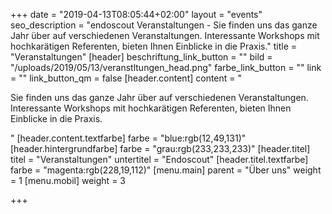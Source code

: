 +++
date = "2019-04-13T08:05:44+02:00"
layout = "events"
seo_description = "endoscout Veranstaltungen - Sie finden uns das ganze Jahr über auf verschiedenen Veranstaltungen. Interessante Workshops mit hochkarätigen Referenten, bieten Ihnen Einblicke in die Praxis."
title = "Veranstaltungen"
[header]
beschriftung_link_button = ""
bild = "/uploads/2019/05/13/veranstltungen_head.png"
farbe_link_button = ""
link = ""
link_button_qm = false
[header.content]
content = "<p>Sie finden uns das ganze Jahr über auf verschiedenen Veranstaltungen. Interessante Workshops mit hochkarätigen Referenten, bieten Ihnen Einblicke in die Praxis.</p>"
[header.content.textfarbe]
farbe = "blue:rgb(12,49,131)"
[header.hintergrundfarbe]
farbe = "grau:rgb(233,233,233)"
[header.titel]
titel = "Veranstaltungen"
untertitel = "Endoscout"
[header.titel.textfarbe]
farbe = "magenta:rgb(228,19,112)"
[menu.main]
parent = "Über uns"
weight = 1
[menu.mobil]
weight = 3

+++
